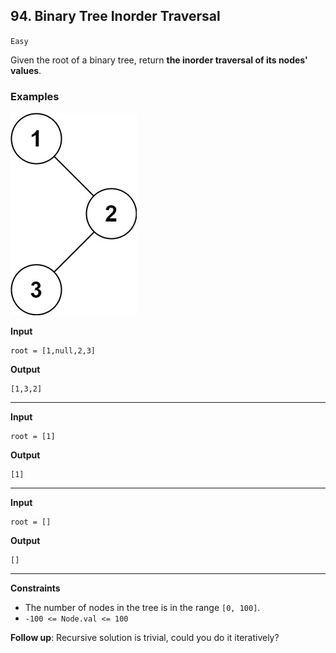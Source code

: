 ## 94. Binary Tree Inorder Traversal

`Easy`

Given the root of a binary tree, return **the inorder traversal of its nodes' values**.

### Examples

![Inorder Traversal](inorder_1.jpg)

**Input**
```
root = [1,null,2,3]
```

**Output**
```
[1,3,2]
```

---

**Input**
```
root = [1]
```

**Output**
```
[1]
```
---

**Input**
```
root = []
```

**Output**
```
[]
```
---

**Constraints**
* The number of nodes in the tree is in the range `[0, 100]`.
* `-100 <= Node.val <= 100`

**Follow up**: Recursive solution is trivial, could you do it iteratively?